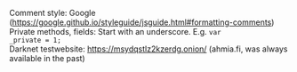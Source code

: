 Comment style: Google (https://google.github.io/styleguide/jsguide.html#formatting-comments)
<br>
Private methods, fields: Start with an underscore. E.g. <code>var _private = 1;</code>
<br>
Darknet testwebsite: https://msydqstlz2kzerdg.onion/ (ahmia.fi, was always available in the past)
